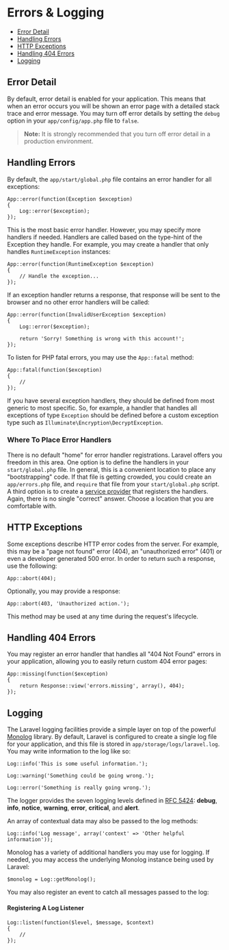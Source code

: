 # Errors & Logging

- [Error Detail](#error-detail)
- [Handling Errors](#handling-errors)
- [HTTP Exceptions](#http-exceptions)
- [Handling 404 Errors](#handling-404-errors)
- [Logging](#logging)

<a name="error-detail"></a>
## Error Detail

By default, error detail is enabled for your application. This means that when an error occurs you will be shown an error page with a detailed stack trace and error message. You may turn off error details by setting the `debug` option in your `app/config/app.php` file to `false`.

> **Note:** It is strongly recommended that you turn off error detail in a production environment.

<a name="handling-errors"></a>
## Handling Errors

By default, the `app/start/global.php` file contains an error handler for all exceptions:

	App::error(function(Exception $exception)
	{
		Log::error($exception);
	});

This is the most basic error handler. However, you may specify more handlers if needed. Handlers are called based on the type-hint of the Exception they handle. For example, you may create a handler that only handles `RuntimeException` instances:

	App::error(function(RuntimeException $exception)
	{
		// Handle the exception...
	});

If an exception handler returns a response, that response will be sent to the browser and no other error handlers will be called:

	App::error(function(InvalidUserException $exception)
	{
		Log::error($exception);

		return 'Sorry! Something is wrong with this account!';
	});

To listen for PHP fatal errors, you may use the `App::fatal` method:

	App::fatal(function($exception)
	{
		//
	});

If you have several exception handlers, they should be defined from most generic to most specific. So, for example, a handler that handles all exceptions of type `Exception` should be defined before a custom exception type such as `Illuminate\Encryption\DecryptException`.

### Where To Place Error Handlers

There is no default "home" for error handler registrations. Laravel offers you freedom in this area. One option is to define the handlers in your `start/global.php` file. In general, this is a convenient location to place any "bootstrapping" code. If that file is getting crowded, you could create an `app/errors.php` file, and `require` that file from your `start/global.php` script. A third option is to create a [service provider](/docs/ioc#service-providers) that registers the handlers. Again, there is no single "correct" answer. Choose a location that you are comfortable with.

<a name="http-exceptions"></a>
## HTTP Exceptions

Some exceptions describe HTTP error codes from the server. For example, this may be a "page not found" error (404), an "unauthorized error" (401) or even a developer generated 500 error. In order to return such a response, use the following:

	App::abort(404);

Optionally, you may provide a response:

	App::abort(403, 'Unauthorized action.');

This method may be used at any time during the request's lifecycle.

<a name="handling-404-errors"></a>
## Handling 404 Errors

You may register an error handler that handles all "404 Not Found" errors in your application, allowing you to easily return custom 404 error pages:

	App::missing(function($exception)
	{
		return Response::view('errors.missing', array(), 404);
	});

<a name="logging"></a>
## Logging

The Laravel logging facilities provide a simple layer on top of the powerful [Monolog](http://github.com/seldaek/monolog) library. By default, Laravel is configured to create a single log file for your application, and this file is stored in `app/storage/logs/laravel.log`. You may write information to the log like so:

	Log::info('This is some useful information.');

	Log::warning('Something could be going wrong.');

	Log::error('Something is really going wrong.');

The logger provides the seven logging levels defined in [RFC 5424](http://tools.ietf.org/html/rfc5424): **debug**, **info**, **notice**, **warning**, **error**, **critical**, and **alert**.

An array of contextual data may also be passed to the log methods:

	Log::info('Log message', array('context' => 'Other helpful information'));

Monolog has a variety of additional handlers you may use for logging. If needed, you may access the underlying Monolog instance being used by Laravel:

	$monolog = Log::getMonolog();

You may also register an event to catch all messages passed to the log:

#### Registering A Log Listener

	Log::listen(function($level, $message, $context)
	{
		//
	});
